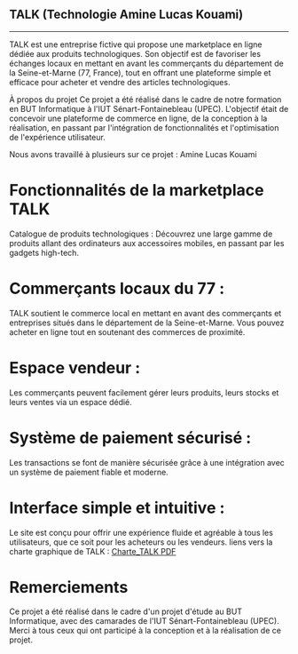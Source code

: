 ## TALK (Technologie Amine Lucas Kouami)
------------------------------------------------------------------------------------------------------------------------------------------------------------------------------------------

TALK est une entreprise fictive qui propose une marketplace en ligne dédiée aux produits technologiques. Son objectif est de favoriser les échanges locaux en mettant en avant les commerçants du département de la Seine-et-Marne (77, France), tout en offrant une plateforme simple et efficace pour acheter et vendre des articles technologiques.

À propos du projet
Ce projet a été réalisé dans le cadre de notre formation en BUT Informatique à l'IUT Sénart-Fontainebleau (UPEC). L'objectif était de concevoir une plateforme de commerce en ligne, de la conception à la réalisation, en passant par l'intégration de fonctionnalités et l'optimisation de l'expérience utilisateur.

Nous avons travaillé à plusieurs sur ce projet :
  Amine
  Lucas
  Kouami

# Fonctionnalités de la marketplace TALK
Catalogue de produits technologiques :
Découvrez une large gamme de produits allant des ordinateurs aux accessoires mobiles, en passant par les gadgets high-tech.

# Commerçants locaux du 77 :
TALK soutient le commerce local en mettant en avant des commerçants et entreprises situés dans le département de la Seine-et-Marne. Vous pouvez acheter en ligne tout en soutenant des commerces de proximité.

# Espace vendeur :
Les commerçants peuvent facilement gérer leurs produits, leurs stocks et leurs ventes via un espace dédié.

# Système de paiement sécurisé :
Les transactions se font de manière sécurisée grâce à une intégration avec un système de paiement fiable et moderne.

# Interface simple et intuitive :
Le site est conçu pour offrir une expérience fluide et agréable à tous les utilisateurs, que ce soit pour les acheteurs ou les vendeurs.
liens vers la charte graphique de TALK :  [Charte_TALK PDF](./Charte_TALK.pdf)

# Remerciements
Ce projet a été réalisé dans le cadre d'un projet d'étude au BUT Informatique, avec des camarades de l'IUT Sénart-Fontainebleau (UPEC). Merci à tous ceux qui ont participé à la conception et à la réalisation de ce projet.
